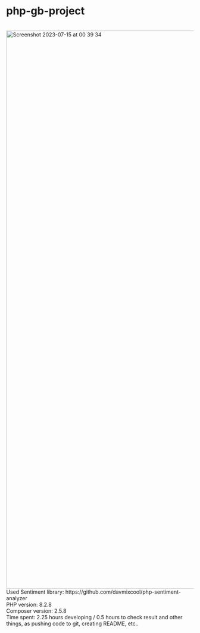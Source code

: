 # php-gb-project
<br />
<img width="1498" alt="Screenshot 2023-07-15 at 00 39 34" src="https://github.com/Ernest-Kalynych/php-project/assets/60212840/1c0203f9-84c7-4b35-9751-c5ae695b777f">
<br />
 Used Sentiment library: https://github.com/davmixcool/php-sentiment-analyzer <br />
 PHP version: 8.2.8 <br />
 Composer version: 2.5.8 <br />
 Time spent:  2.25 hours developing / 0.5 hours to check result and other things, as pushing code to git, creating README, etc..
